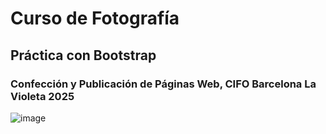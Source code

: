 # Curso de Fotografía
## Práctica con Bootstrap
### Confección y Publicación de Páginas Web, CIFO Barcelona La Violeta 2025
![image](https://github.com/user-attachments/assets/9bdfb9c9-41c8-47ff-908c-d6614238a47f)
